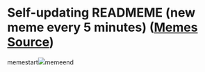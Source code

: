 # Self-updating READMEME (new meme every 5 minutes) ([Memes Source](https://bramses.notion.site/a49c1e962b7646879176ac3b327b6533?v=4d1eda54b170483cb03a40f257231764))

memestart![](https://www.notion.so/image/https%3A%2F%2Fs3-us-west-2.amazonaws.com%2Fsecure.notion-static.com%2Fa6202ca5-a891-449e-afd9-d24e35d83458%2F7A4807B2-8C71-485C-81C3-62C75DFFB9B8.jpeg?table=block&id=e8249ec9-82b5-42ee-802e-115a7f26b15e&cache=v2)memeend
